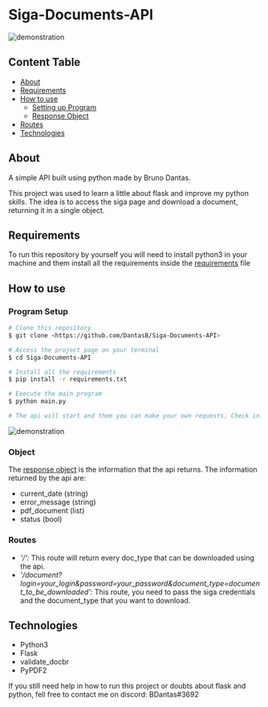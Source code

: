 # Siga-Documents-API

![demonstration](https://cdn.discordapp.com/attachments/539836407628169237/824487428856217620/unknown.png)

## Content Table

<!--ts-->
   * [About](#about)
   * [Requirements](#requirements)
   * [How to use](#how-to-use)
      * [Setting up Program](#program-setup)
      * [Response Object](#object)  
   * [Routes](#routes)  
   * [Technologies](#technologies)
<!--te-->

## About

A simple API built using python made by Bruno Dantas.

This project was used to learn a little about flask and improve my python skills. The idea is to access the siga page and download a document, returning it in a single object.

## Requirements

To run this repository by yourself you will need to install python3 in your machine and them install all the requirements inside the [requirements](requirements.txt) file

## How to use

### Program Setup

```bash
# Clone this repository
$ git clone <https://github.com/DantasB/Siga-Documents-API>

# Access the project page on your terminal
$ cd Siga-Documents-API

# Install all the requirements
$ pip install -r requirements.txt

# Execute the main program
$ python main.py

# The api will start and them you can make your own requests. Check in the terminal what is the url.
```
![demonstration](https://cdn.discordapp.com/attachments/539836407628169237/824485349862277130/unknown.png)

### Object

The [response object](https://github.com/DantasB/Siga-Documents-API/blob/main/Objects/response_object.py) is the information that the api returns. The information returned by the api are:
- current_date (string)
- error_message (string)
- pdf_document (list)
- status (bool)

### Routes

- *'/':* This route will return every doc_type that can be downloaded using the api.
- *'/document?login=your_login&password=your_password&document_type=document_to_be_downloaded':* This route, you need to pass the siga credentials and the document_type that you want to download.

## Technologies

* Python3
* Flask
* validate_docbr
* PyPDF2


If you still need help in how to run this project or doubts about flask and python, fell free to contact me on discord: BDantas#3692
